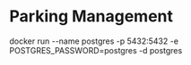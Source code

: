 # Parking Management



docker run --name postgres -p 5432:5432 -e POSTGRES_PASSWORD=postgres -d postgres
